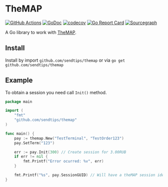 # TheMAP

[![GitHub Actions](https://github.com/sendtips/themap/workflows/Go/badge.svg)](https://github.com/sendtips/themap/actions?workflow=Go)
[![GoDoc](https://godoc.org/github.com/sendtips/themap?status.svg)](https://godoc.org/github.com/sendtips/themap)
[![codecov](https://codecov.io/gh/sendtips/themap/branch/master/graph/badge.svg)](https://codecov.io/gh/sendtips/themap)
[![Go Report Card](https://goreportcard.com/badge/github.com/sendtips/themap)](https://goreportcard.com/report/github.com/sendtips/themap)
[![Sourcegraph](https://sourcegraph.com/github.com/sendtips/themap/-/badge.svg)](https://sourcegraph.com/github.com/sendtips/themap?badge)

A Go library to work with [TheMAP](https://doc.mapcard.pro/).

## Install
Install by import `github.com/sendtips/themap` or via `go get github.com/sendtips/themap`

## Example
To obtain a session you need call `Init()` method.

```go
package main

import (
	"fmt"
	"github.com/sendtips/themap"
)

func main() {
	pay := themap.New("TestTerminal", "TestOrder123")
	pay.SetTerm("123")

	err := pay.Init(300) // Create session for 3.00RUB
	if err != nil {
		fmt.Printf("Error ocurred: %v", err)
	}

	fmt.Printf("%s", pay.SessionGUID) // Will have a theMAP session identifier
}
```
